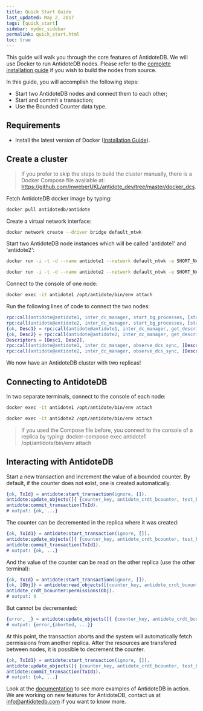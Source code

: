 ```yaml
---
title: Quick Start Guide
last_updated: May 2, 2017
tags: [quick_start]
sidebar: mydoc_sidebar
permalink: quick_start.html
toc: true
---
```


This guide will walk you through the core features of AntidoteDB. We will use Docker to run AntidoteDB nodes. Please refer to the [complete installation guide](http://syncfree.github.io/antidote/setup.html) if you wish to build the nodes from source.

In this guide, you will accomplish the following steps:

 * Start two AntidoteDB nodes and connect them to each other;
 * Start and commit a transaction;
 * Use the Bounded Counter data type.

## Requirements
 * Install the latest version of Docker ([Installation Guide](https://docs.docker.com/engine/installation/)).

## Create a cluster

>If you prefer to skip the steps to build the cluster manually, there is a Docker Compose file available at: https://github.com/mweberUKL/antidote_dev/tree/master/docker_dcs.

Fetch AntidoteDB docker image by typing:


```sh
docker pull antidotedb/antidote
```



Create a virtual network interface:

```sh
docker network create --driver bridge default_ntwk
```

Start two AntidoteDB node instances which will be called 'antidote1' and 'antidote2':

```sh
docker run -i -t -d --name antidote1 --network default_ntwk -e SHORT_NAME=true -e NODE_NAME=antidote@antidote1 antidotedb/antidote

docker run -i -t -d --name antidote2 --network default_ntwk -e SHORT_NAME=true -e NODE_NAME=antidote@antidote2 antidotedb/antidote
```

Connect to the console of one node:

```sh
docker exec -it antidote1 /opt/antidote/bin/env attach

```

Run the following lines of code to connect the two nodes:

```erlang
rpc:call(antidote@antidote1, inter_dc_manager, start_bg_processes, [stable]),
rpc:call(antidote@antidote2, inter_dc_manager, start_bg_processes, [stable]),
{ok, Desc1} = rpc:call(antidote@antidote1, inter_dc_manager, get_descriptor, []),
{ok, Desc2} = rpc:call(antidote@antidote2, inter_dc_manager, get_descriptor, []),
Descriptors = [Desc1, Desc2],
rpc:call(antidote@antidote1, inter_dc_manager, observe_dcs_sync, [Descriptors]),
rpc:call(antidote@antidote2, inter_dc_manager, observe_dcs_sync, [Descriptors]).
```

We now have an AntidoteDB cluster with two replicas!

## Connecting to AntidoteDB

In two separate terminals, connect to the console of each node:

```sh
docker exec -it antidote1 /opt/antidote/bin/env attach

docker exec -it antidote2 /opt/antidote/bin/env attach

```

> If you used the Compose file before, you connect to the console of a replica by typing: docker-compose exec antidote1 /opt/antidote/bin/env attach

## Interacting with AntidoteDB

Start a new transaction and increment the value of a bounded counter. By default, if the counter does not exist, one is created automatically.

```erlang
{ok, TxId} = antidote:start_transaction(ignore, []).
antidote:update_objects([{ {counter_key, antidote_crdt_bcounter, test_bucket}, increment, {10, client1}}], TxId).
antidote:commit_transaction(TxId).
# output: {ok, ...}
```

The counter can be decremented in the replica where it was created:

```erlang
{ok, TxId1} = antidote:start_transaction(ignore, []).
antidote:update_objects([{ {counter_key, antidote_crdt_bcounter, test_bucket}, decrement, {1, client1}}], TxId1).
antidote:commit_transaction(TxId1).
# output: {ok, ...}
```

And the value of the counter can be read on the other replica (use the other terminal):

```erlang
{ok, TxId} = antidote:start_transaction(ignore, []).
{ok, [Obj]} = antidote:read_objects([{counter_key, antidote_crdt_bcounter, test_bucket}], TxId).
antidote_crdt_bcounter:permissions(Obj).
# output: 9
```

But cannot be decremented:

```erlang
{error, _} = antidote:update_objects([{ {counter_key, antidote_crdt_bcounter, test_bucket}, decrement, {1, client2}}], TxId).
# output: {error,{aborted, ...}}
```

At this point, the transaction aborts and the system will automatically fetch permissions from another replica.
After the resources are transfered between nodes, it is possible to decrement the counter.

```erlang
{ok, TxId1} = antidote:start_transaction(ignore, []).
antidote:update_objects([{ {counter_key, antidote_crdt_bcounter, test_bucket}, decrement, {1, client2}}], TxId1).
antidote:commit_transaction(TxId1).
# output: {ok, ...}
```

Look at the [documentation](http://syncfree.github.io/antidote/rawapi.html) to see more examples of AntidoteDB in action.
We are working on new features for AntidoteDB, contact us at [info@antidotedb.com](mailto:info@antidotedb.com) if you want to know more.
